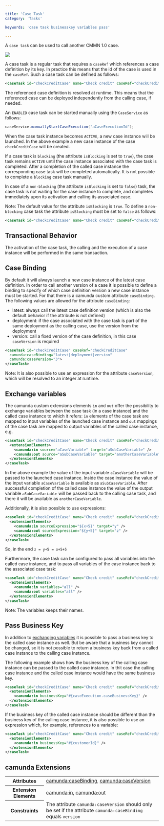 ```yaml
---

title: 'Case Task'
category: 'Tasks'

keywords: 'case task businesskey variables pass'

---
```


A `case task` can be used to call another CMMN 1.0 case.

<img class="img-responsive" src="ref:asset:/assets/cmmn/case-task.png"/>

A case task is a regular task that requires a `caseRef` which references a case definition by its key. In practice this means that the id of the case is used in the `caseRef`. Such a case task can be defined as follows:

```xml
<caseTask id="checkCreditCase" name="Check credit" caseRef="checkCreditCase" />
```

The referenced case definition is resolved at runtime. This means that the referenced case can be deployed independently from the calling case, if needed.

An `ENABLED` case task can be started manually using the `CaseService` as follows:

```java
caseService.manuallyStartCaseExecution("aCaseExecutionId");
```

When the case task instance becomes `ACTIVE`, a new case instance will be launched. In the above example a new case instance of the case `checkCreditCase` will be created.

If a case task is `blocking` (the attribute `isBlocking` is set to `true`), the case task remains `ACTIVE` until the case instance associated with the case task is completed. After a completion of the called case instance the corresponding case task will be completed automatically. It is not possible to complete a `blocking` case task manually.

In case of a `non-blocking` (the attribute `isBlocking` is set to `false`) task, the case task is not waiting for the case instance to complete, and completes immediately upon its activation and calling its associated case.

Note: The default value for the attribute `isBlocking` is `true`. To define a `non-blocking` case task the attribute `isBlocking` must be set to `false` as follows:

```xml
<caseTask id="checkCreditCase" name="Check credit" caseRef="checkCreditCase" isBlocking="false" />
```

## Transactional Behavior

The activation of the case task, the calling and the execution of a case instance will be performed in the same transaction.

## Case Binding

By default it will always launch a new case instance of the latest case definition. In order to call another version of a case it is possible to define a binding to specify of which case definition version a new case instance must be started. For that there is a camunda custom attribute `caseBinding`. The following values are allowed for the attribute `caseBinding`:

*   latest: always call the latest case definition version (which is also the default behavior if the attribute is not defined)
*   deployment: if the case associated with the case task is part of the same deployment as the calling case, use the version from the deployment
*   version: call a fixed version of the case definition, in this case `caseVersion` is required

```xml
<caseTask id="checkCreditCase" caseRef="checkCreditCase"
  camunda:caseBinding="latest|deployment|version"
  camunda:caseVersion="3">
</caseTask>
```

Note: It is also possible to use an expression for the attribute `caseVersion`, which will be resolved to an integer at runtime.

## Exchange variables

The camunda custom extensions elements `in` and `out` offer the possibility to exchange variables between the case task (in a case instance) and the called case instance to which it refers: `in` elements of the case task are mapped to input variables of the launched case instance and `out` mappings of the case task are mapped to output variables of the called case instance, e.g.

```xml
<caseTask id="checkCreditCase" name="Check credit" caseRef="checkCreditCase">
  <extensionElements>
    <camunda:in source="aCaseVariable" target="aSubCaseVariable" />
    <camunda:out source="aSubCaseVariable" target="anotherCaseVariable" />
  </extensionElements>
</caseTask>
```

In the above example the value of the input variable `aCaseVariable` will be passed to the launched case instance. Inside the case instance the value of the input variable `aCaseVariable` is available as `aSubCaseVariable`. After successful completion of the called case instance the value of the output variable `aSubCaseVariable` will be passed back to the calling case task, and there it will be available as `anotherCaseVariable`.

Additionally, it is also possible to use expressions:

```xml
<caseTask id="checkCreditCase" name="Check credit" caseRef="checkCreditCase">
  <extensionElements>
    <camunda:in sourceExpression="${x+5}" target="y" />
    <camunda:out sourceExpression="${y+5}" target="z" />
  </extensionElements>
</caseTask>
```

So, in the end `z = y+5 = x+5+5`

Furthermore, the case task can be configured to pass all variables into the called case instance, and to pass all variables of the case instance back to the associated case task:

```xml
<caseTask id="checkCreditCase" name="Check credit" caseRef="checkCreditCase">
  <extensionElements>
    <camunda:in variables="all" />
    <camunda:out variables="all" />
  </extensionElements>
</caseTask>
```

Note: The variables keeps their names.


## Pass Business Key

In addition to [exchanging variables](#tasks-case-task-exchange-variables) it is possible to pass a business key to the called case instance as well. But be aware that a business key cannot be changed, so it is not possible to return a business key back from a called case instance to the calling case instance.

The following example shows how the business key of the calling case instance can be passed to the called case instance. In thit case the calling case instance and the called case instance would have the same business key.

```xml
<caseTask id="checkCreditCase" name="Check credit" caseRef="checkCreditCase">
  <extensionElements>
    <camunda:in businessKey="#{caseExecution.caseBusinessKey}" />
  </extensionElements>
</caseTask>
```

If the business key of the called case instance should be different than the business key of the calling case instance, it is also possible to use an expression which, for example, references to a variable:

```xml
<caseTask id="checkCreditCase" name="Check credit" caseRef="checkCreditCase">
  <extensionElements>
    <camunda:in businessKey="#{customerId}" />
  </extensionElements>
</caseTask>
```

## camunda Extensions

<table class="table table-striped">
  <tr>
    <th>Attributes</th>
    <td>
      <a href="ref:#custom-extensions-camunda-extension-attributes-camundacasebinding">camunda:caseBinding</a>,
      <a href="ref:#custom-extensions-camunda-extension-attributes-camundacaseversion">camunda:caseVersion</a>
    </td>
  </tr>
  <tr>
    <th>Extension Elements</th>
    <td>
      <a href="ref:#custom-extensions-camunda-extension-elements-camundain">camunda:in</a>,
      <a href="ref:#custom-extensions-camunda-extension-elements-camundaout">camunda:out</a>
    </td>
  </tr>
  <tr>
    <th>Constraints</th>
    <td>
      The attribute <code>camunda:caseVersion</code> should only be set if
      the attribute <code>camunda:caseBinding</code> equals <code>version</code>
    </td>
  </tr>
</table>
